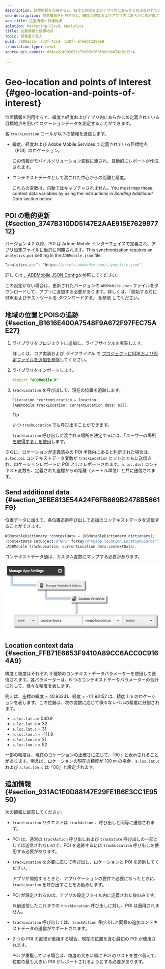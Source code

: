 ```yaml
---
description: 位置情報を利用すると、緯度と経度およびアプリ内にあらかじめ定義されている目標地点を用いてロケーションデータを測定することができます。
seo-description: 位置情報を利用すると、緯度と経度およびアプリ内にあらかじめ定義されている目標地点を用いてロケーションデータを測定することができます。
seo-title: 位置情報と目標地点
solution: Marketing Cloud、Analytics
title: 位置情報と目標地点
topic: 開発者と導入
uuid: c800ec85- a33f-425d- b28f- bfe8bf229ae8
translation-type: tm+mt
source-git-commit: df4ea2c4002611c72009cf69598cbbb74b5c15c4

---
```



# Geo-location and points of interest {#geo-location-and-points-of-interest}

位置情報を利用すると、緯度と経度およびアプリ内にあらかじめ定義されている目標地点を用いてロケーションデータを測定することができます。

各 `trackLocation` コールが以下の情報を送信します。

* 緯度、経度および Adobe Mobile Services で定義されている目標地点（POI）のロケーション。

   この情報がモバイルソリューション変数に渡され、自動的にレポートが作成されます。

* コンテキストデータとして渡された中心からの距離と精度。

   これらの変数は、自動ではキャプチャされません。You must map these context data variables by using the instructions in *Sending Additional Data* section below.

## POI の動的更新 {#section_3747B310DD5147E2AAE915E762997712}

バージョン 4.2 以降、POI は Adobe Mobile インターフェイスで定義され、アプリ設定ファイルに動的に同期されます。This synchronization requires an `analytics.poi` setting in the `ADBMobile.json` file:

```js
“analytics.poi”: “https://assets.adobedtm.com/…/yourfile.json”,
```

詳しくは [、ADBMobile JSON Config](/help/ios/configuration/json-config/json-config.md)を参照してください。

この設定がない場合は、更新されたバージョンの `ADBMobile.json` ファイルをダウンロードして、アプリに追加する必要があります。詳しくは、「開始する前にSDKおよびテストツールを *ダウンロードする」* を参照 [](/help/ios/getting-started/requirements.md)してください。

## 地域の位置とPOISの追跡 {#section_B1616E400A7548F9A672F97FEC75AE27}

1. ライブラリをプロジェクトに追加し、ライフサイクルを実装します。

   詳しくは、コア実装および *ライフサイクル* で [プロジェクトにSDKおよび設定ファイルを追加を参照](/help/ios/getting-started/dev-qs.md)してください。
1. ライブラリをインポートします。

   ```objective-c
   #import "ADBMobile.h"
   ```

1. `trackLocation` を呼び出して、現在の位置を追跡します。

   ```objective-c
   CLLocation *currentLocation = location; 
   [ADBMobile trackLocation: currentLocation data: nil]; 
   ```

   >[!TIP]
   >
   >いつ `trackLocation` でも呼び出すことができます。

   `trackLocation` 呼び出しに渡される場所を決定するには、「ユーザーの場所 [を取得する」を使用](https://developer.apple.com/Library/ios/documentation/UserExperience/Conceptual/LocationAwarenessPG/CoreLocation/CoreLocation.html)します。

さらに、ロケーションが定義済みの POI 半径内にあると判断された場合は、`a.loc.poi` コンテキストデータ変数が `trackLocation` ヒットとともに送信され、ロケーションレポートに POI としてレポートされます。`a.loc.dist` コンテキスト変数も、定義された座標からの距離（メートル単位）と共に送信されます。

## Send additional data {#section_3EBE813E54A24F6FB669B2478B5661F9}

位置データに加えて、各位置追跡呼び出しで追加のコンテキストデータを送信することができます。

```objective-c
NSMutableDictionary *contextData = [NSMutableDictionary dictionary]; 
[contextData setObject:@"GPS" forKey:@"myapp.location.LocationSource"]; 
[ADBMobile trackLocation: currentLocation data:contextData];
```

コンテキストデータ値は、カスタム変数にマップする必要があります。

![](assets/map-location-context-data.png)

## Location context data {#section_FFB71E6653F9410A89CC6ACC0C9164A9}

緯度と経度はそれぞれ 3 種類のコンテキストデータパラメーターを使用して送信されます。各パラメーターは、6 つのコンテキストデータパラメーターの合計に対して、様々な精度を表します。

例えば、座標の緯度 = 40.93231、経度 = -111.93152 は、精度 1 m のロケーションを表します。この位置は、次の変数に応じて様々なレベルの精度に分割されます。

* `a.loc.lat.a`= 040.9
* `a.loc.lat.b` = 32
* `a.loc.lat.c` = 31
* `a.loc.lon.a` = -111.9
* `a.loc.lon.b` = 31
* `a.loc.lon.c` = 52

一部の精度は、現在のロケーションの正確さに応じて、「00」と表示されることがあります。例えば、ロケーションの現在の精度が 100 m の場合、`a.loc.lat.c` および `a.loc.lon.c` は「00」と設定されます。

## 追加情報 {#section_931AC1E0D88147E29FE1B6E3CC1E9550}

次の情報に留意してください。

* `trackLocation` リクエストは `trackAction` 、呼び出しと同等に送信されます。

* POI は、通常の `trackAction` 呼び出しおよび `trackState` 呼び出しの一部としては送信されないので、POI を追跡するには `trackLocation` 呼び出しを使用する必要があります。

* `trackLocation` を必要に応じて呼び出し、ロケーションと POI を追跡してください。

   アプリが開始するときと、アプリケーションの要件で必要になったときに、`trackLocation` を呼び出すことをお勧めします。

* POI が設定されるのは、アプリの設定ファイル内に定義された後のみです。

   以前送信したこれまでの `trackLocation` 呼び出しに対し、POI は適用されません。
* `trackLocation` 呼び出しでは、`trackAction` 呼び出しと同様の追加コンテキストデータの送信がサポートされます。

* 2 つの POI の直径が重複する場合、現在の位置を含む最初の POI が使用されます。

   POI が重複している場合は、粒度の大きい順に POI のリストを並べ替えて、粒度の最も大きい POI がレポートされるようにする必要があります。

